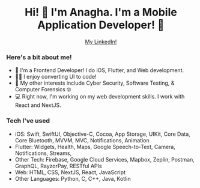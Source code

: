 <div align = "center">
  <h1> Hi! 👋 I'm Anagha. I'm a Mobile Application Developer! 📱</h1>
  <a href="https://www.linkedin.com/in/anaghakj/">My LinkedIn!</a>
</div>

### Here's a bit about me!

- 📱 I'm a Frontend Developer! I do iOS, Flutter, and Web development.
- 🕺🏻 I enjoy converting UI to code!
- 👀 My other interests include Cyber Security, Software Testing, & Computer Forensics 🤓
- 💻 Right now, I'm working on my web development skills. I work with React and NextJS.

### Tech I've used
- iOS: Swift, SwiftUI, Objective-C, Cocoa, App Storage, UIKit, Core Data, Core Bluetooth, MVVM, MVC, Notifications, Animation
- Flutter: Widgets, Health, Maps, Google Speech-to-Text, Camera, Notifications, Streams, 
- Other Tech: Firebase, Google Cloud Services, Mapbox, Zeplin, Postman, GraphQL, RayzorPay, RESTful APIs
- Web: HTML, CSS, NextJS, React, JavaScript
- Other Languages:  Python, C, C++, Java, Kotlin

